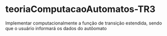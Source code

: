 # teoriaComputacaoAutomatos-TR3
Implementar computacionalmente a função de transição estendida, sendo que o usuário informará os dados do autôomato
